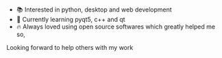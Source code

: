  - 📚 Interested in python, desktop and web development
 - 🌱 Currently learning pyqt5, c++ and qt
 - 🔥 Always loved using open source softwares which greatly helped me so, 

Looking forward to help others with my work

<!---
eliazar-sll/eliazar-sll is a ✨ special ✨ repository because its `README.md` (this file) appears on your GitHub profile.
You can click the Preview link to take a look at your changes.
--->
